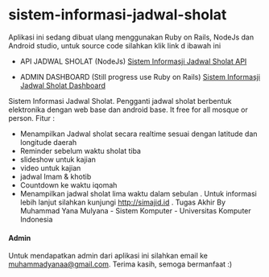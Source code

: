 # sistem-informasi-jadwal-sholat
Aplikasi ini sedang dibuat ulang menggunakan Ruby on Rails, NodeJs dan Android studio, untuk source code silahkan klik link d ibawah ini

- API JADWAL SHOLAT (NodeJs) [Sistem Informasji Jadwal Sholat API](https://github.com/muhammadyana/sistem-informasi-jadwal-sholat-API "Sistem Informasji Jadwal Sholat API")

- ADMIN DASHBOARD (Still progress use Ruby on Rails) [Sistem Informasji Jadwal Sholat Dashboard](https://github.com/muhammadyana/sistem-informasi-jadwal-sholat-siforlat "Sistem Informasji Jadwal Sholat Dashboard")

Sistem Informasi Jadwal Sholat. Pengganti jadwal sholat berbentuk elektronika dengan web base dan android base. It free for all mosque or person. 
Fitur : 
- Menampilkan Jadwal sholat secara realtime sesuai dengan latitude dan longitude daerah
- Reminder sebelum waktu sholat tiba
- slideshow untuk kajian
- video untuk kajian
- jadwal Imam & khotib
- Countdown ke waktu iqomah
- Menampilkan jadwal sholat lima waktu dalam sebulan
.
Untuk informasi lebih lanjut silahkan kunjungi http://simajid.id 
.
Tugas Akhir By Muhammad Yana Mulyana - Sistem Komputer - Universitas Komputer Indonesia


#### Admin
Untuk mendapatkan admin dari aplikasi ini silahkan email ke muhammadyanaa@gmail.com. 
Terima kasih, semoga bermanfaat :) 
